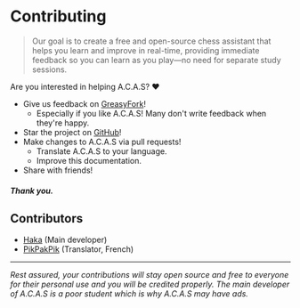# Contributing

>Our goal is to create a free and open-source chess assistant that helps you learn and improve in real-time, providing immediate feedback so you can learn as you play—no need for separate study sessions.

<div class="gas"></div>

Are you interested in helping A.C.A.S? ❤️

- Give us feedback on [GreasyFork](https://greasyfork.org/en/scripts/459137-1-chess-assistant-a-c-a-s-advanced-chess-assistance-system/feedback)!
    - Especially if you like A.C.A.S! Many don't write feedback when they're happy.
- Star the project on [GitHub](https://github.com/Psyyke/A.C.A.S)!
- Make changes to A.C.A.S via pull requests!
    - Translate A.C.A.S to your language.
    - Improve this documentation.
- Share with friends!

##### Thank you.

## Contributors

- [Haka](https://github.com/Hakorr) (Main developer)
- [PikPakPik](https://github.com/PikPakPik) (Translator, French)

--- 

*Rest assured, your contributions will stay open source and free to everyone for their personal use and you will be credited properly. The main developer of A.C.A.S is a poor student which is why A.C.A.S may have ads.*